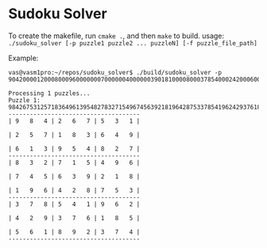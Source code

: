 # Sudoku Solver

To create the makefile, run `cmake .`, and then `make` to build.
usage: `./sudoku_solver [-p puzzle1 puzzle2 ... puzzleN] [-f puzzle_file_path]`

Example:
```
vas@vasm1pro:~/repos/sudoku_solver$ ./build/sudoku_solver -p 904200001200080009600000007000000400000039018100008000378540002420006000060892300
```

```
Processing 1 puzzles...
Puzzle 1:
984267531257183649613954827832715496745639218196428753378541962429376185561892374
-------------------------------------
| 9   8   4 | 2   6   7 | 5   3   1 |

| 2   5   7 | 1   8   3 | 6   4   9 |

| 6   1   3 | 9   5   4 | 8   2   7 |
-------------------------------------
| 8   3   2 | 7   1   5 | 4   9   6 |

| 7   4   5 | 6   3   9 | 2   1   8 |

| 1   9   6 | 4   2   8 | 7   5   3 |
-------------------------------------
| 3   7   8 | 5   4   1 | 9   6   2 |

| 4   2   9 | 3   7   6 | 1   8   5 |

| 5   6   1 | 8   9   2 | 3   7   4 |
-------------------------------------
```
